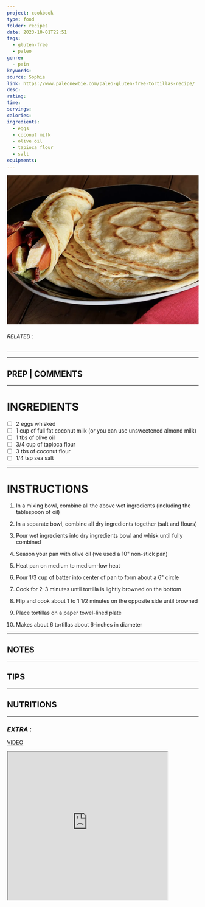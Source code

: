 ```yaml
---
project: cookbook
type: food
folder: recipes
date: 2023-10-01T22:51
tags:
  - gluten-free
  - paleo
genre:
  - pain
keywords: 
source: Sophie
link: https://www.paleonewbie.com/paleo-gluten-free-tortillas-recipe/
desc: 
rating: 
time: 
servings: 
calories: 
ingredients:
  - eggs
  - coconut milk
  - olive oil
  - tapioca flour
  - salt
equipments:
---
```


![IMAGE](image_641.png)

###### *RELATED* : 
---


---
## PREP | COMMENTS



---
# INGREDIENTS

- [ ] 2 eggs whisked
- [ ] 1 cup of full fat coconut milk (or you can use unsweetened almond milk)
- [ ] 1 tbs of olive oil
- [ ] 3/4 cup of tapioca flour
- [ ] 3 tbs of coconut flour
- [ ] 1/4 tsp sea salt

---
# INSTRUCTIONS

1. In a mixing bowl, combine all the above wet ingredients (including the tablespoon of oil)
    
2. In a separate bowl, combine all dry ingredients together (salt and flours)
    
3. Pour wet ingredients into dry ingredients bowl and whisk until fully combined
    
4. Season your pan with olive oil (we used a 10" non-stick pan)
    
5. Heat pan on medium to medium-low heat
    
6. Pour 1/3 cup of batter into center of pan to form about a 6" circle
    
7. Cook for 2-3 minutes until tortilla is lightly browned on the bottom
    
8. Flip and cook about 1 to 1 1/2 minutes on the opposite side until browned
    
9. Place tortillas on a paper towel-lined plate
    
10. Makes about 6 tortillas about 6-inches in diameter

---
## NOTES



---
## TIPS



---
## NUTRITIONS



---
### *EXTRA* :

[VIDEO](https://www.youtube.com/embed/uM_7jO7oHBo)

<iframe allowfullscreen src="https://www.youtube.com/embed/uM_7jO7oHBo" width="420" height="390" />
